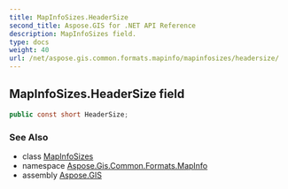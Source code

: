 ```yaml
---
title: MapInfoSizes.HeaderSize
second_title: Aspose.GIS for .NET API Reference
description: MapInfoSizes field. 
type: docs
weight: 40
url: /net/aspose.gis.common.formats.mapinfo/mapinfosizes/headersize/
---
```

## MapInfoSizes.HeaderSize field

```csharp
public const short HeaderSize;
```

### See Also

* class [MapInfoSizes](../)
* namespace [Aspose.Gis.Common.Formats.MapInfo](../../mapinfosizes/)
* assembly [Aspose.GIS](../../../)



